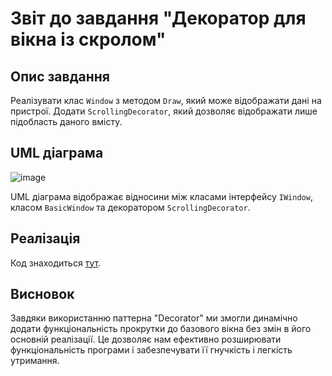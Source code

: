 # Звіт до завдання "Декоратор для вікна із скролом"

## Опис завдання
Реалізувати клас `Window` з методом `Draw`, який може відображати дані на пристрої. Додати `ScrollingDecorator`, який дозволяє відображати лише підобласть даного вмісту.

## UML діаграма
![image](https://github.com/Roman-Davidyuk/09-decorator-Roman-Davidyuk/assets/145706234/f9db86ff-f836-43be-9427-bf4776af67ca)

UML діаграма відображає відносини між класами інтерфейсу `IWindow`, класом `BasicWindow` та декоратором `ScrollingDecorator`.

## Реалізація
Код знаходиться [тут](https://github.com/Roman-Davidyuk/09-decorator-Roman-Davidyuk/blob/main/Program2.cs).

## Висновок
Завдяки використанню паттерна "Decorator" ми змогли динамічно додати функціональність прокрутки до базового вікна без змін в його основній реалізації. Це дозволяє нам ефективно розширювати функціональність програми і забезпечувати її гнучкість і легкість утримання.
